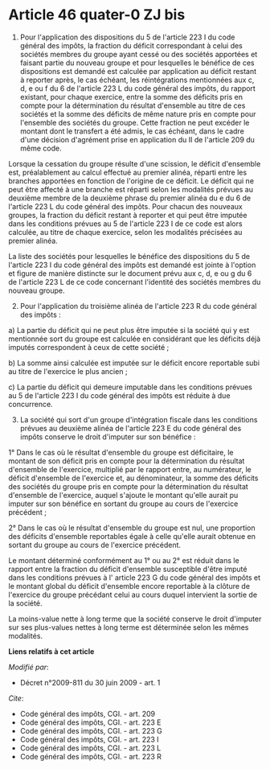 # Article 46 quater-0 ZJ bis

1. Pour l'application des dispositions du 5 de l'article 223 I du code général des impôts, la fraction du déficit
correspondant à celui des sociétés membres du groupe ayant cessé ou des sociétés apportées et faisant partie du nouveau
groupe et pour lesquelles le bénéfice de ces dispositions est demandé est calculée par application au déficit restant à
reporter après, le cas échéant, les réintégrations mentionnées aux c, d, e ou f du 6 de l'article 223 L du code général des
impôts, du rapport existant, pour chaque exercice, entre la somme des déficits pris en compte pour la détermination du
résultat d'ensemble au titre de ces sociétés et la somme des déficits de même nature pris en compte pour l'ensemble des
sociétés du groupe. Cette fraction ne peut excéder le montant dont le transfert a été admis, le cas échéant, dans le cadre
d'une décision d'agrément prise en application du II de l'article 209 du même code. 

Lorsque la cessation du groupe résulte d'une scission, le déficit d'ensemble est, préalablement au calcul effectué au premier
alinéa, réparti entre les branches apportées en fonction de l'origine de ce déficit. Le déficit qui ne peut être affecté à
une branche est réparti selon les modalités prévues au deuxième membre de la deuxième phrase du premier alinéa du e du 6 de
l'article 223 L du code général des impôts. Pour chacun des nouveaux groupes, la fraction du déficit restant à reporter et
qui peut être imputée dans les conditions prévues au 5 de l'article 223 I de ce code est alors calculée, au titre de chaque
exercice, selon les modalités précisées au premier alinéa. 

La liste des sociétés pour lesquelles le bénéfice des dispositions du 5 de l'article 223 I du code général des impôts est
demandé est jointe à l'option et figure de manière distincte sur le document prévu aux c, d, e ou g du 6 de l'article 223 L
de ce code concernant l'identité des sociétés membres du nouveau groupe. 

2. Pour l'application du troisième alinéa de l'article 223 R du code général des impôts : 

a) La partie du déficit qui ne peut plus être imputée si la société qui y est mentionnée sort du groupe est calculée en
considérant que les déficits déjà imputés correspondent à ceux de cette société ; 

b) La somme ainsi calculée est imputée sur le déficit encore reportable subi au titre de l'exercice le plus ancien ; 

c) La partie du déficit qui demeure imputable dans les conditions prévues au 5 de l'article 223 I du code général des impôts
est réduite à due concurrence. 

3. La société qui sort d'un groupe d'intégration fiscale dans les conditions prévues au deuxième alinéa de l'article 223 E du
code général des impôts conserve le droit d'imputer sur son bénéfice : 

1° Dans le cas où le résultat d'ensemble du groupe est déficitaire, le montant de son déficit pris en compte pour la
détermination du résultat d'ensemble de l'exercice, multiplié par le rapport entre, au numérateur, le déficit d'ensemble de
l'exercice et, au dénominateur, la somme des déficits des sociétés du groupe pris en compte pour la détermination du résultat
d'ensemble de l'exercice, auquel s'ajoute le montant qu'elle aurait pu imputer sur son bénéfice en sortant du groupe au cours
de l'exercice précédent ; 

2° Dans le cas où le résultat d'ensemble du groupe est nul, une proportion des déficits d'ensemble reportables égale à celle
qu'elle aurait obtenue en sortant du groupe au cours de l'exercice précédent. 

Le montant déterminé conformément au 1° ou au 2° est réduit dans le rapport entre la fraction du déficit d'ensemble
susceptible d'être imputé dans les conditions prévues à l'
article 223 G du code général des impôts et le montant global du déficit d'ensemble encore reportable à la clôture de
l'exercice du groupe précédant celui au cours duquel intervient la sortie de la société. 

La moins-value nette à long terme que la société conserve le droit d'imputer sur ses plus-values nettes à long terme est
déterminée selon les mêmes modalités.

**Liens relatifs à cet article**

_Modifié par_:

  - Décret n°2009-811 du 30 juin 2009 - art. 1

_Cite_:

  - Code général des impôts, CGI. - art. 209
  - Code général des impôts, CGI. - art. 223 E
  - Code général des impôts, CGI. - art. 223 G
  - Code général des impôts, CGI. - art. 223 I
  - Code général des impôts, CGI. - art. 223 L
  - Code général des impôts, CGI. - art. 223 R
